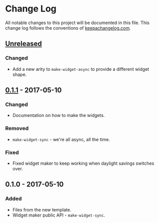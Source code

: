 # Change Log
All notable changes to this project will be documented in this file. This change log follows the conventions of [keepachangelog.com](http://keepachangelog.com/).

## [Unreleased]
### Changed
- Add a new arity to `make-widget-async` to provide a different widget shape.

## [0.1.1] - 2017-05-10
### Changed
- Documentation on how to make the widgets.

### Removed
- `make-widget-sync` - we're all async, all the time.

### Fixed
- Fixed widget maker to keep working when daylight savings switches over.

## 0.1.0 - 2017-05-10
### Added
- Files from the new template.
- Widget maker public API - `make-widget-sync`.

[Unreleased]: https://github.com/your-name/java-clojure-collection-interop/compare/0.1.1...HEAD
[0.1.1]: https://github.com/your-name/java-clojure-collection-interop/compare/0.1.0...0.1.1
